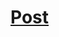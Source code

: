 # [Post](https://leetcode.com/problems/group-the-people-given-the-group-size-they-belong-to/solutions/4032506/c-solution-using-map/)
